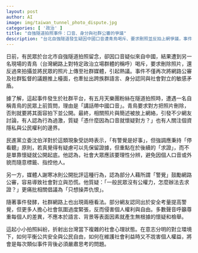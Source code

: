 ```yaml
---
layout: post
author: AI
image: img/taiwan_tunnel_photo_dispute.jpg
categories: [ '政治' ]
title: "自強隧道拍照事件：口音、身分與社群公審的爭議"
description: "台北自強隧道發生疑因中國口音遭青鳥喝斥、要求刪照並反拍上網爭議，事件再掀社群公審與身分認同矛盾，各界對語言標籤、個資隱私與社會對立議題熱議，折射出台灣社會在公共安全與公民自由間的拉鋸與困境。"
---
```

日前，有民眾於台北市自強隧道拍照留念，卻因口音疑似來自中國，結果遭到另一名現場的青鳥（台灣網路上對特定政治立場群體的稱呼）喝斥，要求刪除照片，還反過來拍攝並將民眾的照片上傳至社群媒體，引起熱議。事件不僅再次將網路公審及社群監督的議題推上檯面，也牽扯出跨族群語言、身分認同與社會對立的敏感矛盾。

據了解，這起事件發生於社群平台，有五月天樂團粉絲在隧道拍照時，遭遇一名自稱青鳥的民眾上前質問，理由是「講話帶中國口音」。青鳥要求對方把照片刪除，否則就要將其面容拍下並公開。最終，相關照片與簡述被放上網絡，引發不少網友討論，有人認為行為過激，質疑「憑什麼因為口音就懷疑對方？」也有人關注個資隱私與公民權利的邊界。

民進黨立委沈伯洋對於這類現象受訪時表示，「有警覺是好事」，但強調應秉持「停看聽」原則，若真覺得有疑慮可以先保留證據，但重點在於後續的「求證」，而不是單靠懷疑就公開起底。他認為，社會大眾應該要理性分辨，避免因個人口音或外貌而隨意標籤、指控他人。

另一方，媒體人謝寒冰則公開批評這種行為，認為部分人藉所謂「警覺」鼓勵網路公審，容易導致社會對立與恐慌。他質疑：「一般民眾沒有公權力，怎麼辦法去求證？」更痛批相關倡議為「只想操弄仇恨」。

隨著事件發酵，社群網路上也出現兩極看法。部分網友認同出於安全考量提高警覺，但更多人擔心社會氛圍過度緊張，反而侵害個人權利與自由。多數聲音呼籲尊重每個人的差異，不應本於語言、背景等表面因素就產生無根據的懷疑和檢舉。

這起小小拍照糾紛，折射出台灣當下複雜的社會心理狀態。在意志分明的對立環境下，如何平衡公共安全與公民自由，如何在維護社會利益時又不戕害個人權益，將會是每次類似事件背後必須嚴肅思考的問題。